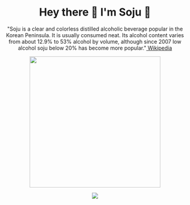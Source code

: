 <h1 align='center'>
  Hey there 👋 I'm Soju 🍻
</h1>

<p align='center'>
  "Soju is a clear and colorless distilled alcoholic beverage popular in the Korean Peninsula. It is usually consumed neat. Its alcohol content varies from about 12.9% to 53% alcohol by volume, although since 2007 low alcohol soju below 20% has become more popular."<a href='https://en.wikipedia.org/wiki/Soju'> Wikipedia</a>
</p>

<p align='center'>
  <a href="#"><img src="https://github-readme-stats.vercel.app/api?username=msojuuu&show_icons=true&count_private=true&theme=dark" width="350"></a>
</p>

<p align='center'>
  <img src="https://img.shields.io/badge/windows-%230078D6.svg?&style=for-the-badge&logo=windows&logoColor=white"/>
</p>
